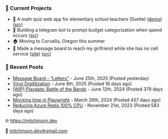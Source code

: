 ### 📌 Current Projects
- 📝 A math quiz web app for elementary school teachers (Svelte) ([demo](https://quiz-staging.mitchinson.dev/)) ([src](https://github.com/bmitchinson/budget-entry))
- 💸 Building a telegram bot to prompt budget categorization when spend occurs ([src](https://github.com/bmitchinson/sms-accountant))
- 🏠 Moving to Corvallis, Oregon this summer
- 💌 Made a message board to reach my girlfriend while she has no cell service ([site](https://letters.mitchinson.dev/)) ([src](https://github.com/bmitchinson/letters))

### 📝 Recent Posts

- [Message Board - “Letters”](https://blog.mitchinson.dev/letters) - June 25th, 2025 (Posted yesterday)
- [Vinyl Digitilization](https://blog.mitchinson.dev/vinyl) - June 8th, 2025 (Posted 18 days ago)
- [(WIP) Playdate: Battle of the Bands](https://blog.mitchinson.dev/playdate-dev-one) - June 12th, 2024 (Posted 379 days ago)
- [Mocking time in Playwright](https://blog.mitchinson.dev/playwright-mock-time) - March 26th, 2024 (Posted 457 days ago)
- [Reducing Azure Redis 100% CPU](https://blog.mitchinson.dev/redis-cpu) - November 21st, 2023 (Posted 583 days ago)

🌐 https://mitchinson.dev

💌 mitchinson.dev@gmail.com